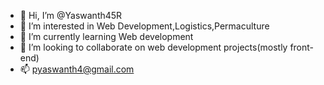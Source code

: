 - 👋 Hi, I’m @Yaswanth45R
- 👀 I’m interested in Web Development,Logistics,Permaculture
- 🌱 I’m currently learning Web development 
- 💞️ I’m looking to collaborate on web development projects(mostly front-end)
- 📫 pyaswanth4@gmail.com

<!---
Yaswanth45R/Yaswanth45R is a ✨ special ✨ repository because its `README.md` (this file) appears on your GitHub profile.
You can click the Preview link to take a look at your changes.
--->
